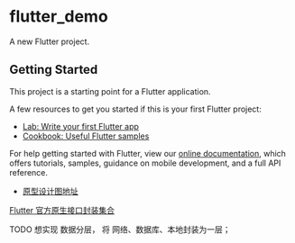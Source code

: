 # flutter_demo

A new Flutter project.

## Getting Started

This project is a starting point for a Flutter application.

A few resources to get you started if this is your first Flutter project:

- [Lab: Write your first Flutter app](https://flutter.dev/docs/get-started/codelab)
- [Cookbook: Useful Flutter samples](https://flutter.dev/docs/cookbook)

For help getting started with Flutter, view our
[online documentation](https://flutter.dev/docs), which offers tutorials,
samples, guidance on mobile development, and a full API reference.



- [原型设计图地址](https://www.xiaopiu.com/square?libPop=project&libId=5c306b252d5cd56e70a1e640)


[Flutter 官方原生接口封装集合](https://blog.csdn.net/u011623470/article/details/100089378)


TODO 想实现 数据分层， 将 网络、数据库、本地封装为一层；